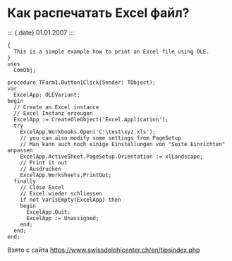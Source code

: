 Как распечатать Excel файл?
===========================

::: {.date}
01.01.2007
:::

    { 
      This is a simple example how to print an Excel file using OLE. 
    } 
    uses 
      ComObj; 
     
    procedure TForm1.Button1Click(Sender: TObject); 
    var 
      ExcelApp: OLEVariant; 
    begin 
      // Create an Excel instance 
      // Excel Instanz erzeugen 
      ExcelApp := CreateOleObject('Excel.Application'); 
      try 
        ExcelApp.Workbooks.Open('C:\test\xyz.xls'); 
        // you can also modify some settings from PageSetup 
        // Man kann auch noch einige Einstellungen von "Seite Einrichten" anpassen 
        ExcelApp.ActiveSheet.PageSetup.Orientation := xlLandscape; 
        // Print it out 
        // Ausdrucken 
        ExcelApp.Worksheets.PrintOut; 
      finally 
        // Close Excel 
        // Excel wieder schliessen 
        if not VarIsEmpty(ExcelApp) then 
        begin 
          ExcelApp.Quit; 
          ExcelApp := Unassigned; 
        end; 
      end; 
    end; 

Взято с сайта <https://www.swissdelphicenter.ch/en/tipsindex.php>
